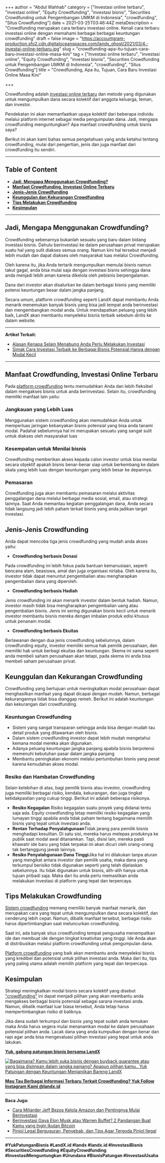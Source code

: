 +++
author = "Abdul Wahhab"
category = ["Investasi online terbaru", "investasi online", "Equity Crowdfunding", "investasi bisnis", "Securities Crowdfunding untuk Pengembangan UMKM di Indonesia", "crowdfunding", "Situs Crowdfunding"]
date = 2021-03-25T03:46:44Z
metaDescription = "Crowdfunding merupakan cara terbaru investasi online. Kenali cara terbaru investasi online dengan memahami berbagai berbagai keuntungan crowdfunding"
draft = false
image = "https://accountgram-production.sfo2.cdn.digitaloceanspaces.com/landx_ghost/2021/03/4.-investai-online-terbaru.jpg"
slug = "crowdfunding-apa-itu-tujuan-cara-baru-investasi-online-masa-kini"
tag = ["Investasi online terbaru", "investasi online", "Equity Crowdfunding", "investasi bisnis", "Securities Crowdfunding untuk Pengembangan UMKM di Indonesia", "crowdfunding", "Situs Crowdfunding"]
title = "Crowdfunding, Apa itu, Tujuan, Cara Baru Investasi Online Masa Kini"

+++


Crowdfunding adalah [investasi online terbaru](https://landx.id/) dan metode yang digunakan untuk mengumpulkan dana secara kolektif dari anggota keluarga, teman, dan investor.

Pendekatan ini akan memanfaatkan upaya kolektif dari beberapa individu melalui platform internet sebagai media pengumpulan dana. Jadi, mengapa crowdfunding menguntungkan? Apa manfaat crowdfunding untuk bisnis saya?

Berikut ini akan kami bahas semua pengetahuan yang anda ketahui tentang crowdfunding, mulai dari pengertian, jenis dan juga manfaat dari crowdfunding itu sendiri.

---

## Table of Content

* **[Jadi, Mengapa Menggunakan Crowdfunding?](#jadi-mengapa-menggunakan-crowdfunding)**
* **[Manfaat Crowdfunding, Investasi Online Terbaru](#manfaat-crowdfunding-investasi-online-terbaru)**
* **[Jenis-Jenis Crowdfunding](#jenis-Jenis-crowdfunding)**
* **[Keunggulan dan Kekurangan Crowdfunding](#keunggulan-dan-kekurangan-crowdfunding)**
* **[Tips Melakukan Crowdfunding](#tips-melakukan-crowdfunding)**
* **[Kesimpulan](#kesimpulan)**

---

## Jadi, Mengapa Menggunakan Crowdfunding?

Crowdfunding sebenarnya bukanlah sesuatu yang baru dalam bidang investasi bisnis. Dahulu berinvestasi ke dalam perusahaan privat merupakan suatu hal yang sulit diakses semua orang. Namun kini hal tersebut menjadi lebih mudah dan dapat diakses oleh masyarakat luas melalui Crowdfunding.

Oleh karena itu, jika Anda tertarik mengumpulkan memulai  bisnis namun takut gagal, anda bisa mulai saja dengan investasi bisnis sehingga dana anda menjadi lebih aman karena dikelola oleh pebisnis berpengalaman.

Dana dari investor akan disalurkan ke dalam berbagai bisnis yang memiliki potensi keuntungan besar dalam jangka panjang.

Secara umum, platform crowdfunding seperti LandX dapat membantu Anda menarik menemukan  banyak bisnis  yang bisa jadi tempat anda berinvestasi dan mengembangkan modal anda. Untuk mendapatkan peluang yang lebih baik, LandX akan membantu menyeleksi bisnis terbaik sebelum dirilis ke dalam website.

---

**Artikel Terkait:**

* [Alasan Kenapa Selain Menabung Anda Perlu Melakukan Investasi](https://landx.id/blog/pentingnya-menabung-dan-investasi/)
* [Simak Cara Investasi Terbaik ke Berbagai Bisnis Potensial Hanya dengan Modal Kecil](https://landx.id/blog/cara-investasi-bisnis-terbaik/)

---

## Manfaat Crowdfunding, Investasi Online Terbaru

Pada [platform crowdfunding](https://landx.id/) tentu memudahkan Anda dan lebih fleksibel dalam mengakses bisnis untuk anda berinvestasi. Selain itu, crowdfunding memiliki manfaat lain yaitu:

### Jangkauan yang Lebih Luas

Menggunakan sistem crowdfunding akan memudahkan Anda untuk memperluas jaringan kebanyakan bisnis potensial yang bisa anda tanami  modal. Padahal sebelumnya hal ini merupakan sesuatu yang sangat sulit untuk diakses oleh masyarakat luas

### Kesempatan untuk Menilai bisnis

Crowdfunding memberikan akses kepada calon investor untuk  bisa menilai secara objektif apakah bisnis benar-benar siap untuk berkembang ke dalam skala yang lebih luas dengan keuntungan yang lebih besar ke depannya.

### Pemasaran

Crowdfunding juga akan membantu pemasaran melalui   aktivitas penggalangan dana melalui berbagai media sosial, email, atau strategi lainnya. Saat Anda memantau kegiatan penggalangan dana, Anda secara tidak langsung jadi lebih paham terkait  bisnis yang anda jadikan target investasi.

## Jenis-Jenis Crowdfunding

Anda dapat mencoba tiga jenis crowdfunding yang mudah anda akses yaitu:

* **Crowdfunding berbasis Donasi**

Pada crowdfunding ini lebih fokus pada bantuan kemanusiaan, seperti bencana alam, beasiswa, amal dan juga organisasi nirlaba. Oleh karena itu, investor tidak dapat menuntut pengembalian atau mengharapkan pengembalian dana yang diperoleh.

* **Crowdfunding berbasis Hadiah**

Jenis crowdfunding ini akan menarik investor dalam bentuk hadiah. Namun, investor masih tidak bisa mengharapkan pengembalian uang atau pengembalian bisnis. Jenis ini sering digunakan bisnis kecil untuk menarik investor membantu bisnis mereka dengan imbalan produk edisi khusus untuk penanam modal.

* **Crowdfunding berbasis Ekuitas**

Berlawanan dengan dua jenis crowdfunding sebelumnya, dalam crowdfunding equity, investor memiliki semua hak pemilik perusahaan, dan memiliki hak untuk berbagi ekuitas dan keuntungan. Skema ini sama seperti anda membeli saham perusahaan akan tetapi, pada skema ini anda bisa membeli saham perusahaan privat.

## Keunggulan dan Kekurangan Crowdfunding

Crowdfunding yang bertujuan untuk meningkatkan modal perusahaan dapat menghasilkan manfaat yang dapat dicapai dengan mudah. Namun, berbagai kekurangannya tidak bisa dianggap remeh. Berikut ini adalah keuntungan dan kekurangan dari crowdfunding.

### Keuntungan Crowdfunding

* Sistem yang sangat transparan sehingga anda bisa dengan mudah tau detail produk yang ditawarkan oleh bisnis.
* Dalam sistem crowdfunding investor dapat lebih mudah mengetahui kemana modal mereka akan digunakan.
* Adanya peluang keuntungan jangka panjang apabila bisnis berpotensi memenuhi kebutuhan pasar dalam jangka panjang
* Membantu peningkatan ekonomi melalui pertumbuhan bisnis yang pesat karena kemudahan akses modal.

### Resiko dan Hambatan Crowdfunding

Selain kelebihan di atas, bagi pemilik bisnis atau investor, crowdfunding juga memiliki berbagai risiko, kendala, kekurangan, dan juga tingkat ketidakpastian yang cukup tinggi. Berikut ini adalah beberapa risikonya.

* **Resiko Kegagalan** Risiko kegagalan suatu proyek yang didanai tentu saja ada. Equity crowdfunding tetap memiliki resiko kegagalan yang lumayan tinggi apabila anda tidak paham tentang bagaimana memilih bisnis yang tepat untuk investasi anda.
* **Rentan Terhadap Penyalahgunaan**Tidak jarang para pemilik bisnis menghadapi kesulitan. Di satu sisi, mereka harus melepas produknya ke publik saat modal awal ditanamkan. Tapi, disisi lain, mereka pasti khawatir ide baru yang tidak terpakai ini akan dicuri oleh orang-orang tak bertanggung jawab lainnya.
* **Resiko Penyalahgunaan Dana Tinggi**Jika hal ini dilakukan tanpa aturan yang mengikat antara investor dan pemilik usaha, maka dana yang terkumpul berisiko tidak digunakan seperti yang telah dijelaskan sebelumnya. Itu tidak digunakan untuk bisnis, alih-alih hanya untuk tujuan pribadi saja. Maka dari itu anda perlu memastikan anda melakukan investasi di platform yang tepat dan terpercaya.

## Tips Melakukan Crowdfunding

[Sistem crowdfunding](https://landx.id/) memang memiliki banyak manfaat menarik, dan merupakan cara yang tepat untuk mengumpulkan dana secara kolektif, dan cenderung lebih cepat. Namun, dibalik manfaat tersebut, berbagai risiko harus dipertimbangkan saat meluncurkan crowdfunding.

Saat ini, ada banyak situs crowdfunding tempat pengusaha menempatkan ide dan membuat ide dengan tingkat kreativitas yang tinggi. Ide Anda akan di distribusikan melalui platform crowdfunding untuk pengumpulan dana.

[Platform crowdfunding](https://landx.id/) yang baik akan membantu anda menyeleksi bisnis yang kredibel dan potensial untuk pilihan investasi anda. Maka dari itu, tips yang paling utama adalah memilih platform yang tepat dan terpercaya.

## Kesimpulan

Strategi meningkatkan modal bisnis secara kolektif yang disebut ["crowdfunding"](https://landx.id/) ini dapat menjadi pilihan yang akan membantu anda mengakses berbagai bisnis potensial sebagai sarana investasi anda. Namun, dibalik manfaat luar biasa tersebut, Anda tetap harus mempertimbangkan risiko di baliknya.

Jika dana sudah terkumpul dan bisnis yang tepat sudah anda temukan  maka Anda harus segera mulai menanamkan modal ke dalam perusahaan potensial pilihan anda. Lacak dana yang anda kumpulkan  dengan benar dan rapi agar anda bisa mengevaluasi pilihan investasi yang tepat untuk anda lakukan.

[**Yuk, gabung patungan bisnis bersama LandX**](https://landx.id/project/)

[![Bagaimana? Kamu lebih suka bisnis dengan buyback guarantee atau yang bisa disimpan dalam jangka panjang? Apapun pilihan kamu.. Yuk Patungan  dengan Keuntungan Menjanjikan Bareng LandX](https://accountgram-production.sfo2.cdn.digitaloceanspaces.com/landx_ghost/2021/10/Equity-Crowdfunding-di-Indonesia-1--3.png)](https://landx.id/project/#/ximi)

**[Mau Tau Berbagai Informasi Terbaru Terkait Crowdfunding? Yuk Follow Instagram Kami @landx.id](https://www.instagram.com/landx.id/?utm_medium=copy_link)**

---

**Baca Juga:**

* [Cara Miliarder Jeff Bezos Kelola Amazon dan Pentingnya Mulai Berinvestasi](https://landx.id/blog/cara-jeff-bezos-kelola-amazon-dan-jadi-miliarder-dunia-pentingnya-mulai-berinvestasi/)
* [Berinvestasi Gaya Elon Musk atau Warren Buffet? 2 Pandangan Buat Kamu yang Ingin Ikutan Bitcoin](https://landx.id/blog/berinvestasi-gaya-elon-musk-atau-warren-buffet-2-pandangan-buat-kamu-yang-ingin-ikutan-bitcoin/)
* [Pinjol Legal Berguguran, Penyebab, dan Tips Agar Tergoda Pinjol Ilegal](https://landx.id/blog/pinjol-legal-ojk-berguguran/)

---

**#YukPatunganBisnis     #LandX.id    #landx         #landx.id     #InvestasiBisnis   #SecuritiesCrowdfunding   #EquityCrowdfunding      #InvestasiMenguntungkan     #Urundana    #BisnisPatungan      #InvestasiUsaha**

